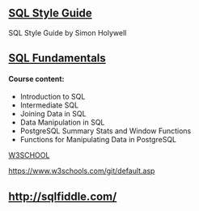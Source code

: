 
<h2><a href="https://www.sqlstyle.guide/">SQL Style Guide</a></h2>
<p>SQL Style Guide by Simon Holywell</p>

<h2><a href="https://app.datacamp.com/learn/skill-tracks/sql-fundamentals" target="_blank">SQL Fundamentals</a></h2>

<h4>Course content:</h4>
<p><ul>
<li>Introduction to SQL</li>
<li>Intermediate SQL</li>
<li>Joining Data in SQL</li>
<li>Data Manipulation in SQL</li>
<li>PostgreSQL Summary Stats and Window Functions</li>
<li>Functions for Manipulating Data in PostgreSQL</li></ul></p>

[W3SCHOOL](https://www.w3schools.com/)

https://www.w3schools.com/git/default.asp

http://sqlfiddle.com/
-----

